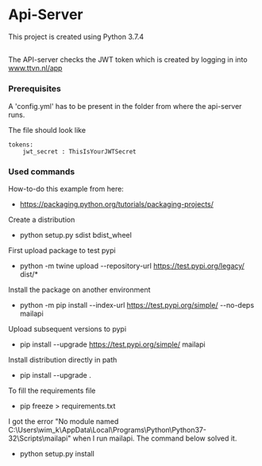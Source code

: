 # Api-Server

This project is created using Python 3.7.4

##
The API-server checks the JWT token which is created by logging in into www.ttvn.nl/app

### Prerequisites

A 'config.yml' has to be present in the folder from where the api-server runs.

The file should look like

```
tokens:
    jwt_secret : ThisIsYourJWTSecret
```

### Used commands
How-to-do this example from here: 
* https://packaging.python.org/tutorials/packaging-projects/

Create a distribution
* python setup.py sdist bdist_wheel

First upload package to test pypi
* python -m twine upload --repository-url https://test.pypi.org/legacy/ dist/*

Install the package on another environment
* python -m pip install --index-url https://test.pypi.org/simple/ --no-deps mailapi

Upload subsequent versions to pypi
* pip install --upgrade https://test.pypi.org/simple/ mailapi

Install distribution directly in path
* pip install --upgrade .

To fill the requirements file
* pip freeze > requirements.txt

I got the error "No module named C:\Users\wim_k\AppData\Local\Programs\Python\Python37-32\Scripts\mailapi"
when I run mailapi. The command below solved it.
* python setup.py install

